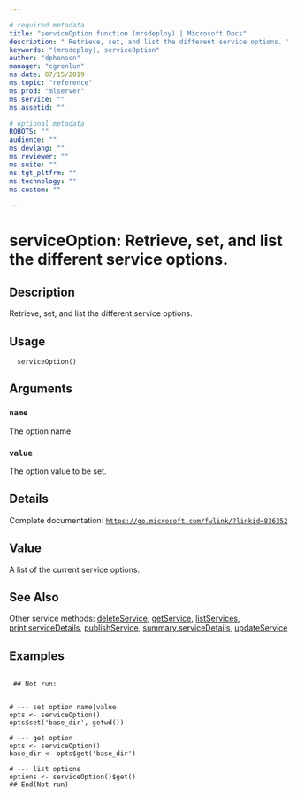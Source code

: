 ```yaml
--- 

# required metadata 
title: "serviceOption function (mrsdeploy) | Microsoft Docs" 
description: " Retrieve, set, and list the different service options. " 
keywords: "(mrsdeploy), serviceOption" 
author: "dphansen" 
manager: "cgronlun" 
ms.date: 07/15/2019
ms.topic: "reference" 
ms.prod: "mlserver"  
ms.service: "" 
ms.assetid: "" 

# optional metadata 
ROBOTS: "" 
audience: "" 
ms.devlang: "" 
ms.reviewer: "" 
ms.suite: "" 
ms.tgt_pltfrm: "" 
ms.technology: "" 
ms.custom: "" 

--- 
```





 # serviceOption: Retrieve, set, and list the different service options. 
 ## Description

Retrieve, set, and list the different service options.


 ## Usage

```   
  serviceOption()

```

 ## Arguments



 ### `name`
 The option name. 



 ### `value`
 The option value to be set. 



 ## Details

Complete documentation: [`https://go.microsoft.com/fwlink/?linkid=836352`](https://go.microsoft.com/fwlink/?linkid=836352)



 ## Value

A list of the current service options.

 ## See Also

Other service methods: [deleteService](deleteService.md),
[getService](getService.md), [listServices](listServices.md),
[print.serviceDetails](print.serviceDetails.md),
[publishService](publishService.md),
[summary.serviceDetails](summary.serviceDetails.md),
[updateService](updateService.md)

 ## Examples

 ```

  ## Not run:


# --- set option name|value
opts <- serviceOption()
opts$set('base_dir', getwd())

# --- get option
opts <- serviceOption()
base_dir <- opts$get('base_dir')

# --- list options
options <- serviceOption()$get()
 ## End(Not run) 
```

